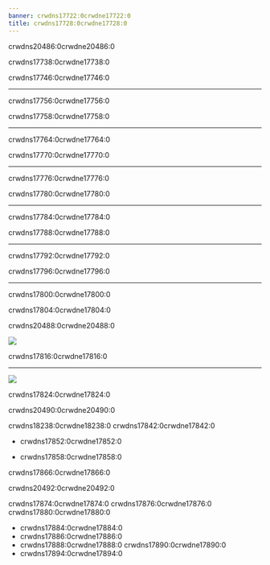 ```yaml
---
banner: crwdns17722:0crwdne17722:0
title: crwdns17728:0crwdne17728:0
---
```


<div id="button-controls" class="section-title">crwdns20486:0crwdne20486:0</div>
<div class="section-body">
    <div class="button-action-group">
        <p class="button-action button">crwdns17738:0crwdne17738:0</p>
        <p class="button-action-text">crwdns17746:0crwdne17746:0</p>
    </div>
    <hr>
    <div class="button-action-group">
        <p class="button-action button">crwdns17756:0crwdne17756:0</p>
        <p class="button-action-text">crwdns17758:0crwdne17758:0</p>
    </div>
    <hr>
    <div class="button-action-group">
        <p class="button-action">crwdns17764:0crwdne17764:0</p>
        <p class="button-action-text">crwdns17770:0crwdne17770:0</p>
    </div>
    <hr>
    <div class="button-action-group">
        <p class="button-action button">crwdns17776:0crwdne17776:0</p>
        <p class="button-action-text">crwdns17780:0crwdne17780:0</p>
    </div>
    <hr>
    <div class="button-action-group">
        <p class="button-action button">crwdns17784:0crwdne17784:0</p>
        <p class="button-action-text">crwdns17788:0crwdne17788:0</p>
    </div>
    <hr>
    <div class="button-action-group">
        <p class="button-action button">crwdns17792:0crwdne17792:0</p>
        <p class="button-action-text">crwdns17796:0crwdne17796:0</p>
    </div>
    <hr>
    <div class="button-action-group">
        <p class="button-action">crwdns17800:0crwdne17800:0</p>
        <p class="button-action-text">crwdns17804:0crwdne17804:0</p>
    </div>
</div>

<div id="touch-controls" class="section-title">crwdns20488:0crwdne20488:0</div>
<div class="section-body">
    <div class="button-action-group">
        <p class="button-action"><img src="crwdns17812:0crwdne17812:0"></p>
        <p class="button-action-text">crwdns17816:0crwdne17816:0</p>
    </div>
    <hr>
    <div class="button-action-group">
        <p class="button-action"><img src="crwdns17820:0crwdne17820:0"></p>
        <p class="button-action-text">crwdns17824:0crwdne17824:0</p>
    </div>
    <!-- <hr>
    <div>
        <p>
            If the Sort Method is set to "Custom", you can drag the icon up to move it.
        </p>
    </div> -->
</div>

<div id="page-system" class="section-title">crwdns20490:0crwdne20490:0</div>
<div class="section-body">
    <p>
        crwdns18238:0crwdne18238:0 crwdns17842:0crwdne17842:0
    </p>
    <ul>
        <li><p>crwdns17852:0crwdne17852:0</p></li>
        <li><p>crwdns17858:0crwdne17858:0</p></li>
    </ul>
    <p>
        crwdns17866:0crwdne17866:0
    </p>
</div>

<div id="select-menu" class="section-title">crwdns20492:0crwdne20492:0</div>
<div class="section-body">
    <p>
        crwdns17874:0crwdne17874:0 crwdns17876:0crwdne17876:0 crwdns17880:0crwdne17880:0
    </p>
    <ul>
        <li>crwdns17884:0crwdne17884:0</li>
        <li>crwdns17886:0crwdne17886:0</li>
        <li>crwdns17888:0crwdne17888:0 crwdns17890:0crwdne17890:0</li>
        <li>crwdns17894:0crwdne17894:0</li>
    </ul>
</div>

